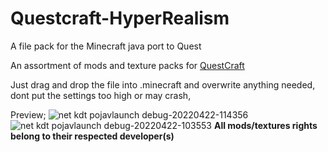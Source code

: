 # Questcraft-HyperRealism
A file pack for the Minecraft java port to Quest


An assortment of mods and texture packs for [QuestCraft](https://github.com/QuestCraftPlusPlus/QuestCraft)

Just drag and drop the file into .minecraft and overwrite anything needed,
dont put the settings too high or may crash,

Preview;
![net kdt pojavlaunch debug-20220422-114356](https://user-images.githubusercontent.com/104230813/164792305-03deeb49-7b38-4df9-9e08-646267b3eafa.jpg)
![net kdt pojavlaunch debug-20220422-103553](https://user-images.githubusercontent.com/104230813/164792342-180c5e02-7d8f-4323-acfb-8af6bd3a5d2a.jpg)
**All mods/textures rights belong to their respected developer(s)**
